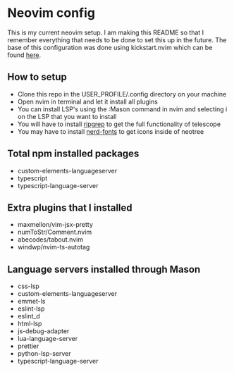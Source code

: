# Neovim config
 This is my current neovim setup. I am making this README so that I remember everything that needs to be done to set this up in the
 future. The base of this configuration was done using kickstart.nvim which can be found [here](https://github.com/nvim-lua/kickstart.nvim).

## How to setup
- Clone this repo in the USER_PROFILE/.config directory on your machine
- Open nvim in terminal and let it install all plugins
- You can install LSP's using the :Mason command in nvim and selecting i on the LSP that you want to install
- You will have to install [ripgrep](https://github.com/BurntSushi/ripgrep#installation) to get the full functionality of telescope
- You may have to install [nerd-fonts](https://github.com/ryanoasis/nerd-fonts) to get icons inside of neotree

## Total npm installed packages
- custom-elements-languageserver
- typescript
- typescript-language-server

## Extra plugins that I installed
- maxmellon/vim-jsx-pretty
- numToStr/Comment.nvim
- abecodes/tabout.nvim
- windwp/nvim-ts-autotag

## Language servers installed through Mason
- css-lsp
- custom-elements-languageserver
- emmet-ls
- eslint-lsp
- eslint_d
- html-lsp
- js-debug-adapter
- lua-language-server
- prettier
- python-lsp-server
- typescript-language-server
